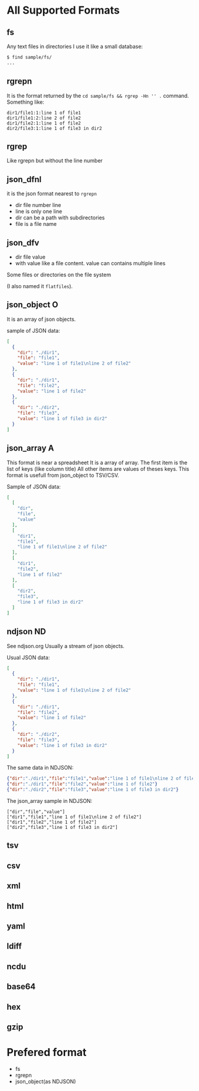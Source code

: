
# All Supported Formats


## fs

Any text files in directories
I use it like a small database:
```sh
$ find sample/fs/
...
```

## rgrepn

It is the format returned by the `cd sample/fs && rgrep -Hn '' .` command.
Something like:
```
dir1/file1:1:line 1 of file1
dir1/file1:2:line 2 of file2
dir1/file2:1:line 1 of file2
dir2/file3:1:line 1 of file3 in dir2
```

## rgrep

Like rgrepn but without the line number


## json_dfnl

it is the json format nearest to `rgrepn`

- dir file number line
- line is only one line
- dir can be a path with subdirectories
- file is a file name


## json_dfv

- dir file value
- with value like a file content. value can contains multiple lines

Some files or directories on the file system

(I also named it `flatfiles`).


## json_object O

It is an array of json objects.

sample of JSON data:
```json
[
  {
    "dir": "./dir1",
    "file": "file1",
    "value": "line 1 of file1\nline 2 of file2"
  },
  {
    "dir": "./dir1",
    "file": "file2",
    "value": "line 1 of file2"
  },
  {
    "dir": "./dir2",
    "file": "file3",
    "value": "line 1 of file3 in dir2"
  }
]
```


## json_array A

This format is near a spreadsheet
It is a array of array.
The first item is the list of keys (like column title)
All other items are values of theses keys.
This format is usefull from json_object to TSV/CSV.

Sample of JSON data:
```json
[
  [
    "dir",
    "file",
    "value"
  ],
  [
    "dir1",
    "file1",
    "line 1 of file1\nline 2 of file2"
  ],
  [
    "dir1",
    "file2",
    "line 1 of file2"
  ],
  [
    "dir2",
    "file3",
    "line 1 of file3 in dir2"
  ]
]
```


## ndjson ND

See ndjson.org
Usually a stream of json objects.

Usual JSON data:
```json
[
  {
    "dir": "./dir1",
    "file": "file1",
    "value": "line 1 of file1\nline 2 of file2"
  },
  {
    "dir": "./dir1",
    "file": "file2",
    "value": "line 1 of file2"
  },
  {
    "dir": "./dir2",
    "file": "file3",
    "value": "line 1 of file3 in dir2"
  }
]
```

The same data in NDJSON:
```json
{"dir":"./dir1","file":"file1","value":"line 1 of file1\nline 2 of file2"}
{"dir":"./dir1","file":"file2","value":"line 1 of file2"}
{"dir":"./dir2","file":"file3","value":"line 1 of file3 in dir2"}
```

The json_array sample in NDJSON:
```ndjson
["dir","file","value"]
["dir1","file1","line 1 of file1\nline 2 of file2"]
["dir1","file2","line 1 of file2"]
["dir2","file3","line 1 of file3 in dir2"]
```


## tsv

## csv

## xml

## html

## yaml

## ldiff

## ncdu

## base64

## hex

## gzip



# Prefered format

- fs
- rgrepn
- json_object(as NDJSON)

